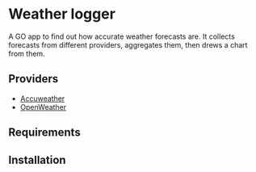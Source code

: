 # Weather logger

A GO app to find out how accurate weather  forecasts are.
It collects forecasts from different providers, aggregates them, then drews a chart from them.

## Providers
- [Accuweather](https://developer.accuweather.com/)
- [OpenWeather](https://openweathermap.org/api)

## Requirements

## Installation
